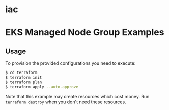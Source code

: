 # iac

# EKS Managed Node Group Examples

## Usage

To provision the provided configurations you need to execute:

```bash
$ cd terraform
$ terraform init
$ terraform plan
$ terraform apply --auto-approve
```

Note that this example may create resources which cost money. Run `terraform destroy` when you don't need these resources.
